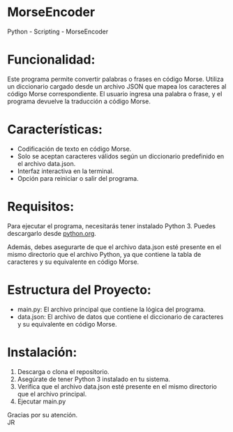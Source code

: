 # MorseEncoder
Python - Scripting - MorseEncoder

# Funcionalidad:
Este programa permite convertir palabras o frases en código Morse. Utiliza un diccionario cargado desde un archivo JSON que mapea los caracteres al código Morse correspondiente. El usuario ingresa una palabra o frase, y el programa devuelve la traducción a código Morse.

# Características:
- Codificación de texto en código Morse.
- Solo se aceptan caracteres válidos según un diccionario predefinido en el archivo data.json.
- Interfaz interactiva en la terminal.
- Opción para reiniciar o salir del programa.

# Requisitos:
Para ejecutar el programa, necesitarás tener instalado Python 3. Puedes descargarlo desde [python.org](https://www.python.org/).

Además, debes asegurarte de que el archivo data.json esté presente en el mismo directorio que el archivo Python, ya que contiene la tabla de caracteres y su equivalente en código Morse.

# Estructura del Proyecto:
- main.py: El archivo principal que contiene la lógica del programa.
- data.json: El archivo de datos que contiene el diccionario de caracteres y su equivalente en código Morse.

# Instalación:
1. Descarga o clona el repositorio.
2. Asegúrate de tener Python 3 instalado en tu sistema.
3. Verifica que el archivo data.json esté presente en el mismo directorio que el archivo principal.
4. Ejecutar main.py


Gracias por su atención.<br>
JR
